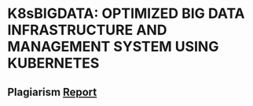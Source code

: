 # K8sBIGDATA: OPTIMIZED BIG DATA INFRASTRUCTURE AND MANAGEMENT SYSTEM USING KUBERNETES

## Plagiarism [Report](https://drive.google.com/file/d/1wIgvKjiiQvvpx8ZTgso-BANPHwCpkLYo/view?usp=sharing)
